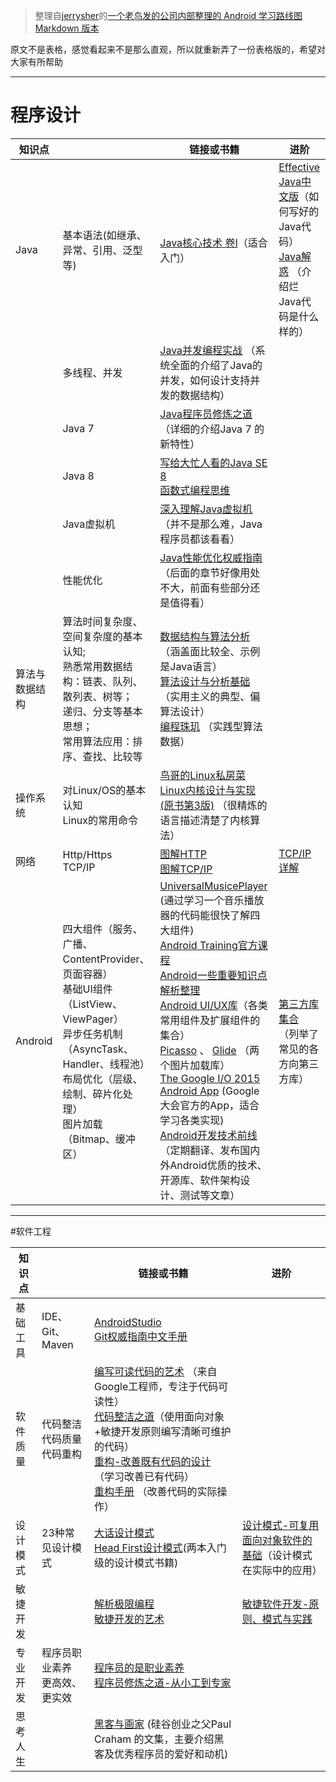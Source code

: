 > 整理自[jerrysher](https://www.diycode.cc/jerrysher)的[一个老鸟发的公司内部整理的 Android 学习路线图 Markdown 版本](https://www.diycode.cc/topics/122)


原文不是表格，感觉看起来不是那么直观，所以就重新弄了一份表格版的，希望对大家有所帮助

------
# 程序设计

|知识点| |链接或书籍|进阶|
|----|-----|-----|-----
|Java|基本语法(如继承、异常、引用、泛型等)|[Java核心技术 卷I](https://book.douban.com/subject/25762168/)（适合入门）|[Effective Java中文版](https://book.douban.com/subject/3360807/)（如何写好的Java代码） <br /> [Java解惑](https://book.douban.com/subject/5362860) （介绍烂Java代码是什么样的）|
| |多线程、并发|[Java并发编程实战](https://book.douban.com/subject/10484692/) （系统全面的介绍了Java的并发，如何设计支持并发的数据结构）| |
| |Java 7|[Java程序员修炼之道](https://book.douban.com/subject/24841235/) （详细的介绍Java 7 的新特性）| |
| |Java 8|[写给大忙人看的Java SE 8](https://book.douban.com/subject/26274206/) <br /> [函数式编程思维](https://book.douban.com/subject/26587213/)| |
| |Java虚拟机|[深入理解Java虚拟机](https://book.douban.com/subject/24722612/) （并不是那么难，Java程序员都该看看）| |
| |性能优化|[Java性能优化权威指南](https://book.douban.com/subject/25828043/) （后面的章节好像用处不大，前面有些部分还是值得看）| |
| 算法与数据结构|算法时间复杂度、空间复杂度的基本认知; <br /> 熟悉常用数据结构：链表、队列、散列表、树等； <br /> 递归、分支等基本思想； <br /> 常用算法应用：排序、查找、比较等|[数据结构与算法分析](https://book.douban.com/subject/1139426/) （涵盖面比较全、示例是Java语言） <br /> [算法设计与分析基础](https://book.douban.com/subject/26337727/) （实用主义的典型、偏算法设计） <br /> [编程珠玑](https://book.douban.com/subject/3227098/) （实践型算法数据）| |
|操作系统|对Linux/OS的基本认知 <br /> Linux的常用命令|[鸟哥的Linux私房菜](https://book.douban.com/subject/4889838/) <br /> [Linux内核设计与实现(原书第3版)](https://book.douban.com/subject/6097773/) （很精炼的语言描述清楚了内核算法）| |
|网络 |Http/Https <br /> TCP/IP|[图解HTTP](https://book.douban.com/subject/25863515/) <br /> [图解TCP/IP](https://book.douban.com/subject/24737674/)|[TCP/IP详解](https://book.douban.com/subject/1088054/)|
| Android|四大组件（服务、广播、ContentProvider、页面容器） <br /> 基础UI组件（ListView、ViewPager） <br /> 异步任务机制（AsyncTask、Handler、线程池） <br /> 布局优化（层级、绘制、碎片化处理） <br /> 图片加载（Bitmap、缓冲区）|[UniversalMusicePlayer](https://github.com/googlesamples/android-UniversalMusicPlayer) (通过学习一个音乐播放器的代码能很快了解四大组件) <br /> [Android Training官方课程](http://hukai.me/android-training-course-in-chinese/index.html) <br /> [Android一些重要知识点解析整理](https://github.com/FX-Max/Point-of-Android) <br /> [Android UI/UX库](https://github.com/wasabeef/awesome-android-ui)（各类常用组件及扩展组件的集合） <br /> [Picasso](http://square.github.io/picasso/) 、 [Glide](https://github.com/bumptech/glide) （两个图片加载库） <br /> [The Google I/O 2015 Android App](https://github.com/google/iosched) (Google大会官方的App，适合学习各类实现) <br /> [Android开发技术前线](http://www.devtf.cn/) （定期翻译、发布国内外Android优质的技术、开源库、软件架构设计、测试等文章）|[第三方库集合](https://github.com/wasabeef/awesome-android-libraries) （列举了常见的各方向第三方库） |

------
#软件工程

|知识点| |链接或书籍|进阶|
|----|-----|-----|-----
|基础工具 |IDE、Git、Maven|[AndroidStudio](https://developer.android.com/studio/index.html) <br /> [Git权威指南中文手册](http://iissnan.com/progit/html/zh/ch1_0.html)| |
|软件质量|代码整洁 <br /> 代码质量 <br /> 代码重构|[编写可读代码的艺术](https://book.douban.com/subject/10797189/) （来自Google工程师，专注于代码可读性） <br /> [代码整洁之道](https://book.douban.com/subject/4199741/)（使用面向对象+敏捷开发原则编写清晰可维护的代码） <br /> [重构-改善既有代码的设计](https://book.douban.com/subject/4262627/) （学习改善已有代码） <br /> [重构手册](https://book.douban.com/subject/1173730/) （改善代码的实际操作）| |
|设计模式 | 23种常见设计模式|[大话设计模式](https://book.douban.com/subject/2334288/) <br /> [Head First设计模式](https://book.douban.com/subject/2243615/)(两本入门级的设计模式书籍)|[设计模式-可复用面向对象软件的基础](https://book.douban.com/subject/1052241/)（设计模式在实际中的应用）|
|敏捷开发| |[解析极限编程](https://book.douban.com/subject/1790225/) <br /> [敏捷开发的艺术](https://book.douban.com/subject/4037534/)|[敏捷软件开发-原则、模式与实践](http://book.douban.com/subject/5348122/)|
|专业开发|程序员职业素养 <br /> 更高效、更实效|[程序员的是职业素养](程序员的是职业素养) <br /> [程序员修炼之道-从小工到专家](https://book.douban.com/subject/5387402/)| |
|思考人生| |[黑客与画家](https://book.douban.com/subject/6021440/) (硅谷创业之父Paul Craham 的文集，主要介绍黑客及优秀程序员的爱好和动机)| |
